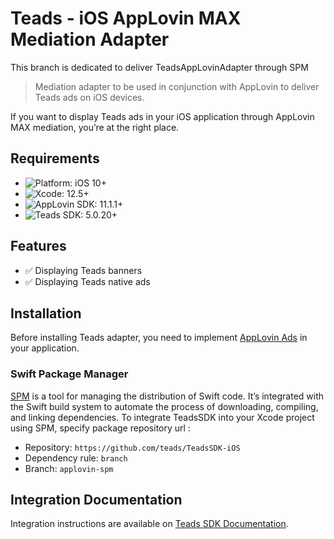 # Teads - iOS AppLovin MAX Mediation Adapter
This branch is dedicated to deliver TeadsAppLovinAdapter through SPM


> Mediation adapter to be used in conjunction with AppLovin to deliver Teads ads on iOS devices.

If you want to display Teads ads in your iOS application through AppLovin MAX mediation, you’re at the right place.

## Requirements

- ![Platform: iOS 10+](https://img.shields.io/badge/Platform-iOS%2010%2B-blue.svg?style=flat)
- ![Xcode: 12.5+](https://img.shields.io/badge/Xcode-12.5+-blue.svg?style=flat)
- ![AppLovin SDK: 11.1.1+](https://img.shields.io/badge/AppLovin%20SDK-11.1.1+-blue.svg?style=flat)
- ![Teads SDK: 5.0.20+](https://img.shields.io/badge/Teads%20SDK-5.0.12+-blue.svg?style=flat)


## Features

- ✅  Displaying Teads banners
- ✅  Displaying Teads native ads

## Installation

Before installing Teads adapter, you need to implement [AppLovin Ads](https://dash.applovin.com/documentation/mediation/ios/getting-started/integration) in your application.

### Swift Package Manager

[SPM](https://swift.org/package-manager/) is a tool for managing the distribution of Swift code. It’s integrated with the Swift build system to automate the process of downloading, compiling, and linking dependencies. To integrate TeadsSDK into your Xcode project using SPM, specify package repository url :

- Repository: `https://github.com/teads/TeadsSDK-iOS`
- Dependency rule: `branch` 
- Branch: `applovin-spm`

## Integration Documentation

Integration instructions are available on [Teads SDK Documentation](https://support.teads.tv/support/solutions/articles/36000357700-inread-applovin-mediation).
